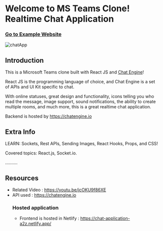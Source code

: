 # Welcome to MS Teams Clone! Realtime Chat Application

### [Go to Example Website](https://chat-application-a2z.netlify.app/)


![chatApp](https://user-images.githubusercontent.com/13724672/138548449-dabb2397-304e-47ad-982e-7507d6799d83.png)


## Introduction

This is a Microsoft Teams clone built with React JS and [Chat Engine](https://chatengine.io)!

React JS is the programming language of choice, and Chat Engine is a set of APIs and UI Kit specific to chat.

With online statuses, great design and functionality, icons telling you who read the message, image support, sound notifications, the ability to create multiple rooms, and much more, this is a great realtime chat application.

Backend is hosted by https://chatengine.io 

## Extra Info
LEARN: Sockets, Rest APIs, Sending Images, React Hooks, Props, and CSS!

Covered topics: React.js, Socket.io.

..........

## Resources
+ Related Video : https://youtu.be/jcOKU9f86XE
+ API used : https://chatengine.io
  ### Hosted application
  + Frontend is hosted in Netlify : https://chat-application-a2z.netlify.app/
